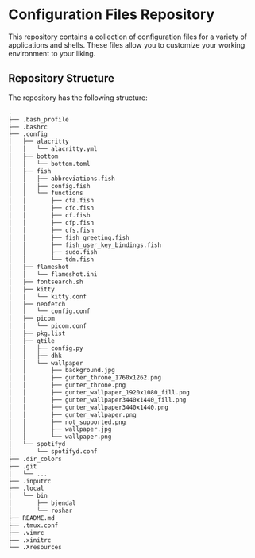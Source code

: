 # Configuration Files Repository

This repository contains a collection of configuration files for a variety of applications and shells. These files allow you to customize your working environment to your liking.

## Repository Structure

The repository has the following structure:

```sh
.
├── .bash_profile
├── .bashrc
├── .config
│   ├── alacritty
│   │   └── alacritty.yml
│   ├── bottom
│   │   └── bottom.toml
│   ├── fish
│   │   ├── abbreviations.fish
│   │   ├── config.fish
│   │   └── functions
│   │       ├── cfa.fish
│   │       ├── cfc.fish
│   │       ├── cf.fish
│   │       ├── cfp.fish
│   │       ├── cfs.fish
│   │       ├── fish_greeting.fish
│   │       ├── fish_user_key_bindings.fish
│   │       ├── sudo.fish
│   │       └── tdm.fish
│   ├── flameshot
│   │   └── flameshot.ini
│   ├── fontsearch.sh
│   ├── kitty
│   │   └── kitty.conf
│   ├── neofetch
│   │   └── config.conf
│   ├── picom
│   │   └── picom.conf
│   ├── pkg.list
│   ├── qtile
│   │   ├── config.py
│   │   ├── dhk
│   │   └── wallpaper
│   │       ├── background.jpg
│   │       ├── gunter_throne_1760x1262.png
│   │       ├── gunter_throne.png
│   │       ├── gunter_wallpaper_1920x1080_fill.png
│   │       ├── gunter_wallpaper3440x1440_fill.png
│   │       ├── gunter_wallpaper3440x1440.png
│   │       ├── gunter_wallpaper.png
│   │       ├── not_supported.png
│   │       ├── wallpaper.jpg
│   │       └── wallpaper.png
│   └── spotifyd
│       └── spotifyd.conf
├── .dir_colors
├── .git
│   └── ...
├── .inputrc
├── .local
│   └── bin
│       ├── bjendal
│       └── roshar
├── README.md
├── .tmux.conf
├── .vimrc
├── .xinitrc
└── .Xresources
```
